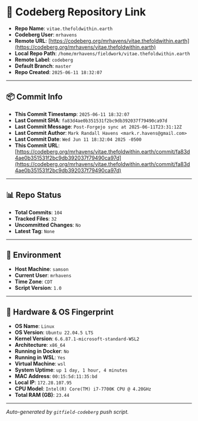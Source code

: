 # 🔗 Codeberg Repository Link

- **Repo Name**: `vitae.thefoldwithin.earth`
- **Codeberg User**: `mrhavens`
- **Remote URL**: [https://codeberg.org/mrhavens/vitae.thefoldwithin.earth](https://codeberg.org/mrhavens/vitae.thefoldwithin.earth)
- **Local Repo Path**: `/home/mrhavens/fieldwork/vitae.thefoldwithin.earth`
- **Remote Label**: `codeberg`
- **Default Branch**: `master`
- **Repo Created**: `2025-06-11 18:32:07`

---

## 📦 Commit Info

- **This Commit Timestamp**: `2025-06-11 18:32:07`
- **Last Commit SHA**: `fa83d4ae0b351531f2bc9db392037f79490ca97d`
- **Last Commit Message**: `Post-Forgejo sync at 2025-06-11T23:31:12Z`
- **Last Commit Author**: `Mark Randall Havens <mark.r.havens@gmail.com>`
- **Last Commit Date**: `Wed Jun 11 18:32:04 2025 -0500`
- **This Commit URL**: [https://codeberg.org/mrhavens/vitae.thefoldwithin.earth/commit/fa83d4ae0b351531f2bc9db392037f79490ca97d](https://codeberg.org/mrhavens/vitae.thefoldwithin.earth/commit/fa83d4ae0b351531f2bc9db392037f79490ca97d)

---

## 📊 Repo Status

- **Total Commits**: `104`
- **Tracked Files**: `32`
- **Uncommitted Changes**: `No`
- **Latest Tag**: `None`

---

## 🧭 Environment

- **Host Machine**: `samson`
- **Current User**: `mrhavens`
- **Time Zone**: `CDT`
- **Script Version**: `1.0`

---

## 🧬 Hardware & OS Fingerprint

- **OS Name**: `Linux`
- **OS Version**: `Ubuntu 22.04.5 LTS`
- **Kernel Version**: `6.6.87.1-microsoft-standard-WSL2`
- **Architecture**: `x86_64`
- **Running in Docker**: `No`
- **Running in WSL**: `Yes`
- **Virtual Machine**: `wsl`
- **System Uptime**: `up 1 day, 1 hour, 4 minutes`
- **MAC Address**: `00:15:5d:11:35:bd`
- **Local IP**: `172.28.107.95`
- **CPU Model**: `Intel(R) Core(TM) i7-7700K CPU @ 4.20GHz`
- **Total RAM (GB)**: `23.44`

---

_Auto-generated by `gitfield-codeberg` push script._
